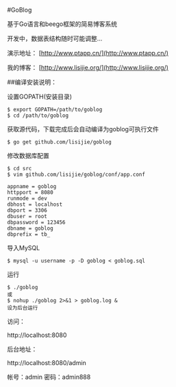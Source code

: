 #GoBlog 

基于Go语言和beego框架的简易博客系统

开发中，数据表结构随时可能调整...

演示地址：
[http://www.ptapp.cn/](http://www.ptapp.cn/)

我的博客：
[http://www.lisijie.org/](http://www.lisijie.org/)

##编译安装说明：

设置GOPATH(安装目录)

	$ export GOPATH=/path/to/goblog
	$ cd /path/to/goblog

获取源代码，下载完成后会自动编译为goblog可执行文件
	
	$ go get github.com/lisijie/goblog

修改数据库配置
	
	$ cd src
	$ vim github.com/lisijie/goblog/conf/app.conf
	
	appname = goblog
	httpport = 8080
	runmode = dev
	dbhost = localhost 
	dbport = 3306
	dbuser = root
	dbpassword = 123456
	dbname = goblog
	dbprefix = tb_

导入MySQL

	$ mysql -u username -p -D goblog < goblog.sql

运行
	
	$ ./goblog
	或
	$ nohup ./goblog 2>&1 > goblog.log &
	设为后台运行

访问： 

http://localhost:8080

后台地址：

http://localhost:8080/admin

帐号：admin
密码：admin888

